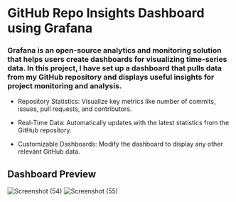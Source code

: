 # GitHub Repo Insights Dashboard using Grafana

### Grafana is an open-source analytics and monitoring solution that helps users create dashboards for visualizing time-series data. In this project, I have set up a dashboard that pulls data from my GitHub repository and displays useful insights for project monitoring and analysis.

* Repository Statistics: Visualize key metrics like number of commits, issues, pull requests, and contributors.
- Real-Time Data: Automatically updates with the latest statistics from the GitHub repository.
* Customizable Dashboards: Modify the dashboard to display any other relevant GitHub data.

## Dashboard Preview
![Screenshot (54)](https://github.com/user-attachments/assets/208bcb85-c827-4fc9-8429-b0dac138192f)
![Screenshot (55)](https://github.com/user-attachments/assets/759e77f8-7894-469d-acdc-09b3d6567fba)
